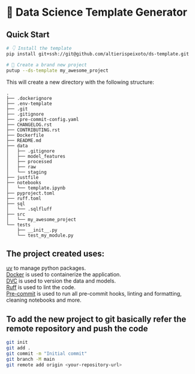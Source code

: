 # 📑 Data Science Template Generator

## Quick Start

```bash
# 👇 Install the template
pip install git+ssh://git@github.com/altierispeixoto/ds-template.git

# 🚀 Create a brand new project
putup --ds-template my_awesome_project

```

This will create a new directory with the following structure:
```
.
├── .dockerignore
├── .env-template
├── .git
├── .gitignore
├── .pre-commit-config.yaml
├── CHANGELOG.rst
├── CONTRIBUTING.rst
├── Dockerfile
├── README.md
├── data
│   ├── .gitignore
│   ├── model_features
│   ├── processed
│   ├── raw
│   └── staging
├── justfile
├── notebooks
│   └── template.ipynb
├── pyproject.toml
├── ruff.toml
├── sql
│   └── .sqlfluff
├── src
│   └── my_awesome_project
└── tests
    ├── __init__.py
    └── test_my_module.py
```

## The project created uses:
[uv](https://github.com/astral-sh/uv) to manage python packages.  
[Docker](https://www.docker.com/) is used to containerize the application.  
[DVC](https://dvc.org/) is used to version the data and models.  
[Ruff](https://beta.ruff.rs/docs/configuration/) is used to lint the code.  
[Pre-commit](https://pre-commit.com/) is used to run all pre-commit hooks, linting and formatting, cleaning notebooks and more.   


## To add the new project to git basically refer the remote repository and push the code

```bash
git init
git add .
git commit -m "Initial commit"
git branch -M main
git remote add origin <your-repository-url>

```